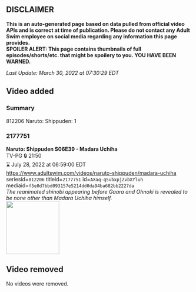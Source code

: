 ## DISCLAIMER
**This is an auto-generated page based on data pulled from official video APIs and is correct at time of publication. Please do not contact any Adult Swim employee on social media regarding any information this page provides.**  
**SPOILER ALERT: This page contains thumbnails of full episodes/shorts/etc. that might be spoilery to you. YOU HAVE BEEN WARNED.**  

_Last Update: March 30, 2022 at 07:30:29 EDT_
## Video added
### Summary
812206 Naruto: Shippuden: 1  
### 2177751
**Naruto: Shippuden S06E39 - Madara Uchiha**  
TV-PG 🔒 21:50  
⌛ July 28, 2022 at 06:59:00 EDT  
https://www.adultswim.com/videos/naruto-shippuden/madara-uchiha  
seriesid=`812206` titleid=`2177751` id=`AXaq-qSubxpjZvbXYluh` mediaid=`f5e0d7bbd093157e5214dd0da94ba682bb2227da`  
_The reanimated shinobi appearing before Gaara and Ohnoki is revealed to be none other than Madara Uchiha himself._  
<a href="https://media.cdn.adultswim.com/uploads/20210107/thumbnails/2_21171333513-NarutoShippuden_322_MadaraUchina.jpg"><img src="https://media.cdn.adultswim.com/uploads/20210107/thumbnails/2_21171333513-NarutoShippuden_322_MadaraUchina.jpg" height="144px" /></a>
## Video removed
No videos were removed.  
